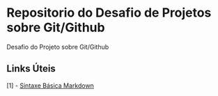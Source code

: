 # Repositorio do Desafio de Projetos sobre Git/Github
Desafio do Projeto sobre Git/Github

## Links Úteis
[1] - [Sintaxe Básica Markdown](https://www.markdownguide.org/)
